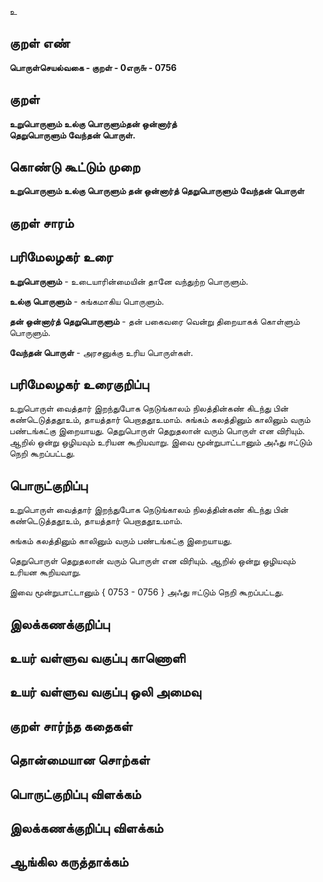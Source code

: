 உ

## குறள் எண் 

**பொருள்செயல்வகை - குறள் - 0எரு௬ - 0756** 

## குறள் 

**உறுபொருளும் உல்கு பொருளும்தன் ஒன்னார்த்  
தெறுபொருளும் வேந்தன் பொருள்.**

## கொண்டு கூட்டும் முறை

**உறுபொருளும் உல்கு பொருளும் தன் ஒன்னார்த் தெறுபொருளும் வேந்தன் பொருள்**

## குறள் சாரம் 


## பரிமேலழகர் உரை

**உறுபொருளும்** - உடையாரின்மையின் தானே வந்துற்ற பொருளும்.  

**உல்கு பொருளும்** - சுங்கமாகிய பொருளும்.  

**தன் ஒன்னார்த் தெறுபொருளும்** - தன் பகைவரை வென்று திறையாகக் கொள்ளும் பொருளும்.  

**வேந்தன் பொருள்** - அரசனுக்கு உரிய பொருள்கள்.

## பரிமேலழகர் உரைகுறிப்பு   
 
உறுபொருள் வைத்தார் இறந்துபோக நெடுங்காலம் நிலத்தின்கண் கிடந்து பின் கண்டெடுத்ததூஉம், தாயத்தார் பெறாததூஉமாம். சுங்கம் கலத்தினும் காலினும் வரும் பண்டங்கட்கு இறையாயது. தெறுபொருள் தெறுதலான் வரும் பொருள் என விரியும். ஆறில் ஒன்று ஒழியவும் உரியன கூறியவாறு. இவை மூன்றுபாட்டானும் அஃது ஈட்டும் நெறி கூறப்பட்டது.


## பொருட்குறிப்பு 

உறுபொருள் வைத்தார் இறந்துபோக நெடுங்காலம் நிலத்தின்கண் கிடந்து பின் கண்டெடுத்ததூஉம், தாயத்தார் பெறாததூஉமாம். 

சுங்கம் கலத்தினும் காலினும் வரும் பண்டங்கட்கு இறையாயது. 

தெறுபொருள் தெறுதலான் வரும் பொருள் என விரியும். ஆறில் ஒன்று ஒழியவும் உரியன கூறியவாறு. 

இவை மூன்றுபாட்டானும் { 0753 - 0756 } அஃது ஈட்டும் நெறி கூறப்பட்டது.

## இலக்கணக்குறிப்பு  


## உயர் வள்ளுவ வகுப்பு காணொளி


## உயர் வள்ளுவ வகுப்பு ஒலி அமைவு 

 
## குறள் சார்ந்த கதைகள் 


## தொன்மையான சொற்கள்


## பொருட்குறிப்பு விளக்கம்


## இலக்கணக்குறிப்பு விளக்கம்


## ஆங்கில கருத்தாக்கம் 


